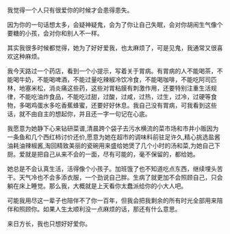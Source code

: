 我觉得一个人只有很爱你的时候才会患得患失。  

因为你的一句话想太多，会疑神疑鬼，会为了你让自己失眠，会对你胡闹生气像个要糖的小孩，会对你和别人不一样。  

其实我很多时候都觉得，她为了好好爱我，也太麻烦了，可是见鬼，我通常又很喜欢这种麻烦。  

我今天路过一个药店，看到一个小提示，写着关于胃病。有胃病的人不能喝茶，不能喝牛奶，不能喝啤酒，不能过量吃辣椒冷饮冷食，不能喝咖啡，不能吃阿司匹林，地塞米松，消炎痛这些药，这些对胃粘膜有刺激作用，还要特别注重生活规律，不能吃油炸食品，不能吃过甜，过酸，过咸，过热，过生，过冷，过硬等食物，多喝鸡蛋水多吃香蕉蜂蜜，还要好好休息。我自己没有胃病，可我看到这些话，就不由自主的想起你，并且还一字一句记在心底。  

我愿意为她静下心来钻研菜谱,清晨跨个袋子去污水横流的菜市场和市井小贩因为一条鱼和几个西红柿讨价还价,愿意为她在超市的调味料前驻足许久,精心挑选盐酱油耗油辣椒酱,淘回精致美丽的瓷碗用来盛给她煲了几个小时的汤和菜,为她自己下厨。爱就是把自己从来不会的一面，尽有可能的，毫不保留的，都给她。  

她总是不会认真生活，活得像个小孩子。加班饿了也不知道吃点东西，继续埋头苦干。天气冷也不会多添衣服，一个劲说自己胖。生病了就更加不会照顾自己，只会躺在床上睡觉。那么我，大概就是上天看你太蠢派给你的小大人吧。  

可能我用尽这一辈子也陪伴不了你一百年，但我会把我剩余的所有时光全部用来陪伴和照顾你。如果人生太顺利没一点麻烦的话，那还有什么意思。  

来日方长，我也只想好好爱你。